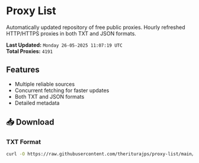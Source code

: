 # Proxy List

Automatically updated repository of free public proxies. Hourly refreshed HTTP/HTTPS proxies in both TXT and JSON formats.

**Last Updated:** `Monday 26-05-2025 11:07:19 UTC`  
**Total Proxies:** `4191`

## Features
- Multiple reliable sources
- Concurrent fetching for faster updates
- Both TXT and JSON formats
- Detailed metadata

## 📥 Download

### TXT Format
```bash
curl -O https://raw.githubusercontent.com/theriturajps/proxy-list/main/proxies.txt